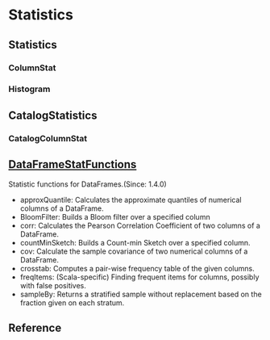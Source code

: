 # Statistics

## Statistics

### ColumnStat

### Histogram

## CatalogStatistics

### CatalogColumnStat

## [DataFrameStatFunctions](https://spark.apache.org/docs/latest/api/java/org/apache/spark/sql/DataFrameStatFunctions.html)

Statistic functions for DataFrames.(Since: 1.4.0)

- approxQuantile: Calculates the approximate quantiles of numerical columns of a DataFrame.
- BloomFilter: Builds a Bloom filter over a specified column
- corr: Calculates the Pearson Correlation Coefficient of two columns of a DataFrame.
- countMinSketch: Builds a Count-min Sketch over a specified column.
- cov: Calculate the sample covariance of two numerical columns of a DataFrame.
- crosstab: Computes a pair-wise frequency table of the given columns.
- freqItems: (Scala-specific) Finding frequent items for columns, possibly with false positives.
- sampleBy: Returns a stratified sample without replacement based on the fraction given on each stratum.

## Reference